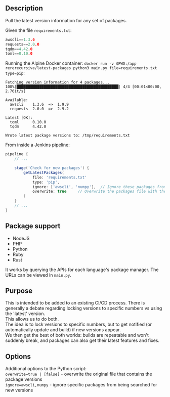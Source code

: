 ## Description
Pull the latest version information for any set of packages.

Given the file `requirements.txt`:
```c
awscli==1.3.6
requests==2.0.0
tqdm==4.42.0
toml==0.10.0
```

Running the Alpine Docker container: `docker run -v $PWD:/app rererecursive/latest-packages python3 main.py file=requirements.txt type=pip`:
```
Fetching version information for 4 packages...
100%|█████████████████████████████████████████████| 4/4 [00:01<00:00,  2.76it/s]

Available:
  awscli    1.3.6  =>  1.9.9
  requests  2.0.0  =>  2.9.2

Latest [OK]:
  toml      0.10.0
  tqdm      4.42.0

Wrote latest package versions to: /tmp/requirements.txt
```

From inside a Jenkins pipeline:
```groovy
pipeline {
    // ...

    stage('Check for new packages') {
        getLatestPackages(
            file: 'requirements.txt'
            type: 'pip',
            ignore: ['awscli', 'numpy'],  // Ignore these packages from the search
            overwrite: true     // Overwrite the packages file with the latest versions
        )
    }
    // ...
}
```

## Package support
- NodeJS
- PHP
- Python
- Ruby
- Rust

It works by querying the APIs for each language's package manager. The URLs can be viewed in `main.py`.

## Purpose
This is intended to be added to an existing CI/CD process. There is generally a debate regarding locking versions to specific numbers vs using the 'latest' version.  
This allows us to do both.  
The idea is to lock versions to specific numbers, but to get notified (or automatically update and build) if new versions appear.  
We then get the best of both worlds: builds are repeatable and won't suddenly break, and packages can also get their latest features and fixes.

## Options
Additional options to the Python script:  
`overwrite=true | [false]` - overwrite the original file that contains the package versions  
`ignore=awscli,numpy` - ignore specific packages from being searched for new versions  

